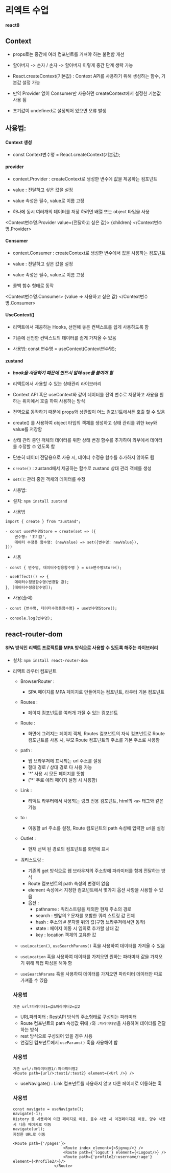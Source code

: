 # 리엑트 수업


**react8**

## Context
- props로는 중간에 여러 컴포넌트를 거쳐야 하는 불편함 개선
- 할아버지 -> 손자 / 손자 -> 할아버지 이렇게 중간 단계 생략 가능

- React.createContext(기본값) : Context API를 사용하기 위해 생성하는 함수, 기본값 설정 가능
- 만약 Provider 없이 Consumer만 사용하면 createContext에서 설정한 기본값 사용 됨
- 초기값이 undefined로 설정되어 있으면 오류 발생

## 사용법:

#### Context 생성
 - const Context변수명 = React.createContext(기본값);

#### provider
- context.Provider : createContext로 생성한 변수에 값을 제공하는 컴포넌트

- value : 전달하고 싶은 값을 설정

- value 속성은 필수, value로 이름 고정

- 하나에 동시 여러개의 데이터를 저장 하려면 배열 또는 object 타입을 사용

<Context변수명.Provider value={전달하고 싶은 값}>
    {children}
</Context변수명.Provider>

#### Consumer
- context.Consumer : createContext로 생성한 변수에서 값을 사용하는 컴포넌트

- value : 전달하고 싶은 값을 설정

- value 속성은 필수, value로 이름 고정

- 콜백 함수 형태로 동작

<Context변수명.Consumer>
    {value => 사용하고 싶은 값}
</Context변수명.Consumer>

#### UseContext()
- 리액트에서 제공하는 Hooks, 선언해 놓은 컨텍스트를 쉽게 사용하도록 함

- 기존에 선언한 컨텍스트의 데이터를 쉽게 가져올 수 있음

- 사용법: const 변수명 = useContext(Context변수명);

#### zustand

- ***hook을 사용하기 때문에 반드시 앞에 use를 붙여야 함***

- 리액트에서 사용할 수 있는 상태관리 라이브러리

- Context API 혹은 useContext와 같이 데이터를 전역 변수로 저장하고 사용을 원하는 위치에서 호출 하여 사용하는 방식

- 전역으로 동작하기 때문에 props와 상관없이 어느 컴포넌트에서든 호출 할 수 있음

- create() 를 사용하여 object 타입의 객체를 생성하고 상태 관리를 위한 key와 value를 저장함

- 상태 관리 중인 객체의 데이터를 위한 상태 변경 함수를 추가하여 외부에서 데이터를 수정할 수 있도록 함

- 단순히 데이터 전달용으로 사용 시, 데이터 수정용 함수를 추가하지 않아도 됨

- `create()` : zustand에서 제공하는 함수로 zustand 상태 관리 객체를 생성

- `set()`: 관리 중인 객체의 데이터를 수정

- 사용법:
- 설치: `npm install zustand`
- 사용법

```
import { create } from "zustand";

- const use변수명Store = create(set => ({
    변수명: '초기값',
    데이터 수정용 함수명: (newValue) => set({변수명: newValue}),
}))
```

- 사용

```
- const { 변수명, 데이터수정용함수명 } = use변수명Store();

- useEffect(() => {
    데이터수정용함수명(변경할 값);
}, [데이터수정용함수명]);
```

- 사용(출력)

```
- const {변수명, 데이터수정용함수명} = use변수명Store();

- console.log(변수명);
```

## react-router-dom 
#### SPA 방식인 리액트 프로젝트를 MPA 방식으로 사용할 수 있도록 해주는 라이브러리

- 설치: `npm install react-router-dom`

- 리액트 라우터 컴포넌트
  - BrowserRouter :
    - SPA 페이지를 MPA 페이지로 만들어지는 컴포넌트, 라우터 기본 컴포넌트
  - Routes :
    - 페이지 컴포넌트를 여러개 가질 수 있는 컴포넌트 
  - Route : 
    - 화면에 그려지는 페이지 객체, Routes 컴포넌트의 자식 컴포넌트로 Route 컴포넌트를 사용 시, 부모 Route 컴포넌트의 주소를 기본 주소로 사용함
  - path :
    - 웹 브라우저에 표시되는 url 주소를 설정
    - 절대 경로 / 상대 경로 다 사용 가능
    - '*' 사용 시 모든 페이지를 뜻함
    - ('*' 주로 에러 페이지 설정 시 사용함)
  - Link :
    - 리액트 라우터에서 사용되는 링크 전용 컴포넌트, html의 `<a>` 태그와 같은 기능
  - to :
    - 이동할 url 주소를 설정, Route 컴포넌트의 path 속성에 입력한 url을 설정
  - Outlet : 
    - 현재 선택 된 경로의 컴포넌트를 화면에 표시

  - 쿼리스트링 : 
    - 기존의 get 방식으로 웹 브라우저의 주소창에 파라미터를 함께 전달하는 방식
    - Route 컴포넌트의 path 속성의 변경이 없음
    - element 속성에서 지정한 컴포넌트에서 몇가지 옵션 사항을 사용할 수 있음
    - 옵션 :
      - pathname : 쿼리스트링을 제외한 현재 주소의 경로
      - search : 맨앞의 ? 문자를 포함한 쿼리 스트링 값 전체
      - hash : 주소의 # 문자열 뒤의 값(구형 브라우저에서만 동작)
      - state : 페이지 이동 시 임의로 추가할 상태 값
      - key : location 객체의 고유한 값

  - `useLocation()`, `useSearchParams()` 훅을 사용하여 데이터를 가져올 수 있음
  - `useLocation` 훅을 사용하여 데이터를 가져오면 원하는 파라미터 값을 가져오기 위해 직접 파싱을 해야 함
  - `useSearchParams` 훅을 사용하여 데이터를 가져오면 파라미터 데이터만 따로 가져올 수 있음

  ### 사용법
  ```
  기존 url?파라미터1=값&파라미터2=값2
  ```

  - URL파라미터 : RestAPI 방식의 주소형태로 구성되는 파라미터
  - Route 컴포넌트의 path 속성값 뒤에 `/`와 `:파라미터명`을 사용하여 데이터를 전달하는 방식
  - rest 방식으로 구성되어 있을 경우 사용
  - 연결된 컴포넌트에서 `useParams()` 훅을 사용해야 함

  ### 사용법
  ```
  기존 url/:파라미터명1/:파라미터명2
  <Route path={url/>:test1/:test2} element={<Url />} />
  ```

  - useNavigate() : Link 컴포넌트를 사용하지 않고 다른 페이지로 이동하는 훅

  ### 사용법
  ```
  const navigate = useNavigate();
  navigate(-1);
  History 를 사용하여 이전 페이지로 이동, 음수 사용 시 이전페이지로 이동, 양수 사용 시 다음 페이지로 이동
  navigate(url);
  지정한 URL로 이동
  ```

  ```
  <Route path={'/pages'}>
                        <Route index element={<Signup/>} />
                        <Route path={'logout'} element={<Logout/>} />
                        <Route path={'profile2/:username/:age'} element={<Profile2/>}/>
                    </Route>               
  ```
  
